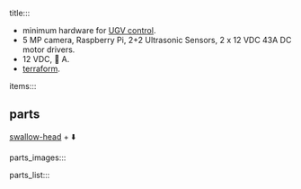 title:::

- minimum hardware for [UGV control](https://github.com/kamangir/bluer-ugv/blob/main/bluer_ugv/docs/swallow/digital/design/shield.md).
- 5 MP camera, Raspberry Pi, 2+2 Ultrasonic Sensors, 2 x 12 VDC 43A DC motor drivers.
- 12 VDC, 🚧 A.
- [terraform](https://github.com/kamangir/bluer-ugv/blob/main/bluer_ugv/docs/swallow/digital/design/terraform.md).

items:::

## parts

[swallow-head](./swallow-head.md) + ⬇️

parts_images:::

parts_list:::